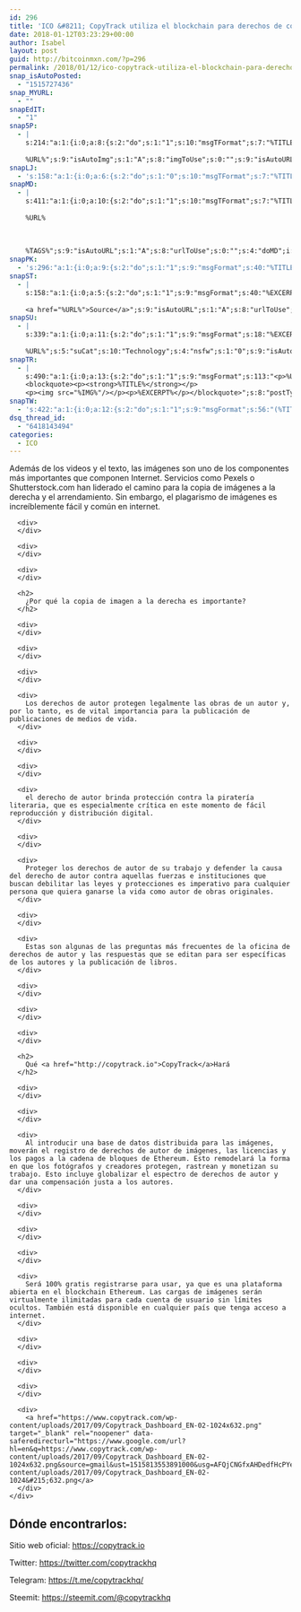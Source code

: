 ```yaml
---
id: 296
title: 'ICO &#8211; CopyTrack utiliza el blockchain para derechos de copia de imagen'
date: 2018-01-12T03:23:29+00:00
author: Isabel
layout: post
guid: http://bitcoinmxn.com/?p=296
permalink: /2018/01/12/ico-copytrack-utiliza-el-blockchain-para-derechos-de-copia-de-imagen/
snap_isAutoPosted:
  - "1515727436"
snap_MYURL:
  - ""
snapEdIT:
  - "1"
snap5P:
  - |
    s:214:"a:1:{i:0;a:8:{s:2:"do";s:1:"1";s:10:"msgTFormat";s:7:"%TITLE%";s:9:"msgFormat";s:18:"%EXCERPT%
    
    %URL%";s:9:"isAutoImg";s:1:"A";s:8:"imgToUse";s:0:"";s:9:"isAutoURL";s:1:"A";s:8:"urlToUse";s:0:"";s:4:"do5P";i:0;}}";
snapLJ:
  - 's:158:"a:1:{i:0;a:6:{s:2:"do";s:1:"0";s:10:"msgTFormat";s:7:"%TITLE%";s:9:"msgFormat";s:9:"%EXCERPT%";s:9:"isAutoURL";s:1:"A";s:8:"urlToUse";s:0:"";s:4:"doLJ";i:0;}}";'
snapMD:
  - |
    s:411:"a:1:{i:0;a:10:{s:2:"do";s:1:"1";s:10:"msgTFormat";s:7:"%TITLE%";s:9:"msgFormat";s:32:"%EXCERPT%
    
    %URL%
    
    
    
    %TAGS%";s:9:"isAutoURL";s:1:"A";s:8:"urlToUse";s:0:"";s:4:"doMD";i:0;s:8:"isPosted";s:1:"1";s:4:"pgID";s:12:"bcc09506c330";s:7:"postURL";s:112:"https://medium.com/@BitcoinMXN/ico-copytrack-utiliza-el-blockchain-para-derechos-de-copia-de-imagen-bcc09506c330";s:5:"pDate";s:19:"2018-01-12 03:23:32";}}";
snapPK:
  - 's:296:"a:1:{i:0;a:9:{s:2:"do";s:1:"1";s:9:"msgFormat";s:40:"%TITLE% - %URL% #bitcoin #mexico #crypto";s:9:"isAutoURL";s:1:"A";s:8:"urlToUse";s:0:"";s:4:"doPK";i:0;s:8:"isPosted";s:1:"1";s:4:"pgID";i:1366074538;s:7:"postURL";s:30:"https://www.plurk.com/p/mlbpuy";s:5:"pDate";s:19:"2018-01-12 03:23:36";}}";'
snapST:
  - |
    s:158:"a:1:{i:0;a:5:{s:2:"do";s:1:"1";s:9:"msgFormat";s:40:"%EXCERPT%
    
    <a href="%URL%">Source</a>";s:9:"isAutoURL";s:1:"A";s:8:"urlToUse";s:0:"";s:4:"doST";i:0;}}";
snapSU:
  - |
    s:339:"a:1:{i:0;a:11:{s:2:"do";s:1:"1";s:9:"msgFormat";s:18:"%EXCERPT%
    
    %URL%";s:5:"suCat";s:10:"Technology";s:4:"nsfw";s:1:"0";s:9:"isAutoURL";s:1:"A";s:8:"urlToUse";s:0:"";s:4:"doSU";i:0;s:8:"isPosted";s:1:"1";s:4:"pgID";s:6:"7xlUrj";s:7:"postURL";s:45:"http://www.stumbleupon.com/su/7xlUrj/comments";s:5:"pDate";s:19:"2018-01-12 03:23:54";}}";
snapTR:
  - |
    s:490:"a:1:{i:0;a:13:{s:2:"do";s:1:"1";s:9:"msgFormat";s:113:"<p>%URL%</p>
    <blockquote><p><strong>%TITLE%</strong></p>
    <p><img src="%IMG%"/></p><p>%EXCERPT%</p></blockquote>";s:8:"postType";s:1:"T";s:10:"msgTFormat";s:7:"%TITLE%";s:9:"isAutoImg";s:1:"A";s:8:"imgToUse";s:0:"";s:9:"isAutoURL";s:1:"A";s:8:"urlToUse";s:0:"";s:4:"doTR";i:0;s:8:"isPosted";s:1:"1";s:4:"pgID";i:169602732223;s:7:"postURL";s:46:"http://bitcoinmxn.tumblr.com/post/169602732223";s:5:"pDate";s:19:"2018-01-12 03:23:56";}}";
snapTW:
  - 's:422:"a:1:{i:0;a:12:{s:2:"do";s:1:"1";s:9:"msgFormat";s:56:"(%TITLE%) - %URL% #bitcoinmxn #espanolbitcoin #bitcoinla";s:8:"attchImg";s:1:"1";s:9:"isAutoImg";s:1:"A";s:8:"imgToUse";s:0:"";s:9:"isAutoURL";s:1:"A";s:8:"urlToUse";s:0:"";s:4:"doTW";i:0;s:8:"isPosted";s:1:"1";s:4:"pgID";s:18:"951655964259831808";s:7:"postURL";s:57:"https://twitter.com/mxn_bitcoin/status/951655964259831808";s:5:"pDate";s:19:"2018-01-12 03:23:57";}}";'
dsq_thread_id:
  - "6418143494"
categories:
  - ICO
---
```

<div class="aju">
</div>

<div class="btm">
  <div class="adI">
    <div class="adK">
      <div id=":pq" class="zz J-J5-Ji">
        <div class="TbnPjc">
          Además de los videos y el texto, las imágenes son uno de los componentes más importantes que componen Internet. Servicios como Pexels o Shutterstock.com han liderado el camino para la copia de imágenes a la derecha y el arrendamiento. Sin embargo, el plagarismo de imágenes es increíblemente fácil y común en internet.
        </div>
      </div>
    </div>
  </div>
</div>

<div id=":py" class="ii gt adO">
  <div id=":pz" class="a3s aXjCH m160e8458d105f5de">
    <div dir="ltr">
      <div>
      </div>
      
      <div>
      </div>
      
      <div>
      </div>
      
      <div>
      </div>
      
      <h2>
        ¿Por qué la copia de imagen a la derecha es importante?
      </h2>
      
      <div>
      </div>
      
      <div>
      </div>
      
      <div>
      </div>
      
      <div>
        Los derechos de autor protegen legalmente las obras de un autor y, por lo tanto, es de vital importancia para la publicación de publicaciones de medios de vida.
      </div>
      
      <div>
      </div>
      
      <div>
      </div>
      
      <div>
        el derecho de autor brinda protección contra la piratería literaria, que es especialmente crítica en este momento de fácil reproducción y distribución digital.
      </div>
      
      <div>
      </div>
      
      <div>
        Proteger los derechos de autor de su trabajo y defender la causa del derecho de autor contra aquellas fuerzas e instituciones que buscan debilitar las leyes y protecciones es imperativo para cualquier persona que quiera ganarse la vida como autor de obras originales.
      </div>
      
      <div>
      </div>
      
      <div>
        Estas son algunas de las preguntas más frecuentes de la oficina de derechos de autor y las respuestas que se editan para ser específicas de los autores y la publicación de libros.
      </div>
      
      <div>
      </div>
      
      <div>
      </div>
      
      <div>
      </div>
      
      <h2>
        Qué <a href="http://copytrack.io">CopyTrack</a>Hará
      </h2>
      
      <div>
      </div>
      
      <div>
      </div>
      
      <div>
        Al introducir una base de datos distribuida para las imágenes, moverán el registro de derechos de autor de imágenes, las licencias y los pagos a la cadena de bloques de Ethereum. Esto remodelará la forma en que los fotógrafos y creadores protegen, rastrean y monetizan su trabajo. Esto incluye globalizar el espectro de derechos de autor y dar una compensación justa a los autores.
      </div>
      
      <div>
      </div>
      
      <div>
      </div>
      
      <div>
      </div>
      
      <div>
        Será 100% gratis registrarse para usar, ya que es una plataforma abierta en el blockchain Ethereum. Las cargas de imágenes serán virtualmente ilimitadas para cada cuenta de usuario sin límites ocultos. También está disponible en cualquier país que tenga acceso a internet.
      </div>
      
      <div>
      </div>
      
      <div>
      </div>
      
      <div>
      </div>
      
      <div>
        <a href="https://www.copytrack.com/wp-content/uploads/2017/09/Copytrack_Dashboard_EN-02-1024x632.png" target="_blank" rel="noopener" data-saferedirecturl="https://www.google.com/url?hl=en&q=https://www.copytrack.com/wp-content/uploads/2017/09/Copytrack_Dashboard_EN-02-1024x632.png&source=gmail&ust=1515813553891000&usg=AFQjCNGfxAHDedfHcPYewJs6sjtsfaDjAw">https://www.copytrack.com/wp-content/uploads/2017/09/Copytrack_Dashboard_EN-02-1024&#215;632.png</a>
      </div>
    </div>
  </div>
</div>

<div>
</div>

<div>
</div>

## Dónde encontrarlos:

Sitio web oficial: https://copytrack.io

Twitter: https://twitter.com/copytrackhq

Telegram: https://t.me/copytrackhq/

Steemit: https://steemit.com/@copytrackhq